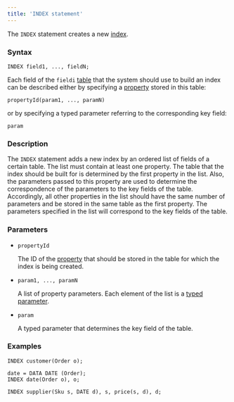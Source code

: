```yaml
---
title: 'INDEX statement'
---
```


The `INDEX` statement creates a new [index](Indexes.md).

### Syntax

    INDEX field1, ..., fieldN;

Each field of the `fieldi` [table](Tables.md) that the system should use to build an index can be described either by specifying a [property](Properties.md) stored in this table:

    propertyId(param1, ..., paramN)

or by specifying a typed parameter referring to the corresponding key field: 

    param

### Description

The `INDEX` statement adds a new index by an ordered list of fields of a certain table. The list must contain at least one property. The table that the index should be built for is determined by the first property in the list. Also, the parameters passed to this property are used to determine the correspondence of the parameters to the key fields of the table. Accordingly, all other properties in the list should have the same number of parameters and be stored in the same table as the first property. The parameters specified in the list will correspond to the key fields of the table.

### Parameters

- `propertyId`

    The ID of the [property](IDs.md#propertyid) that should be stored in the table for which the index is being created.

- `param1, ..., paramN`

    A list of property parameters. Each element of the list is a [typed parameter](IDs.md#paramid).

- `param`

    A typed parameter that determines the key field of the table.

### Examples

```lsf
INDEX customer(Order o);

date = DATA DATE (Order);
INDEX date(Order o), o;

INDEX supplier(Sku s, DATE d), s, price(s, d), d;
```
